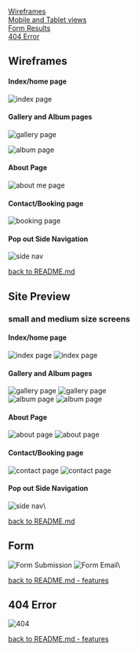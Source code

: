 [Wireframes](#wireframes)\
[Mobile and Tablet views](#site-preview)\
[Form Results](#form)\
[404 Error](#404-error)

## Wireframes

#### Index/home page

![index page](assets/readme/wireframes/index.png)

#### Gallery and Album pages

![gallery page](assets/readme/wireframes/gallery.png)

![album page](assets/readme/wireframes/album.png)

#### About Page

![about me page](assets/readme/wireframes/about.png)

#### Contact/Booking page

![booking page](assets/readme/wireframes/contact.png)

#### Pop out Side Navigation

![side nav](assets/readme/wireframes/sidenav.png)

[back to README.md](README.md#wireframes)

## Site Preview 

### small and medium size screens

#### Index/home page

![index page](assets/readme/tablet/index-tablet.PNG)
![index page](assets/readme/mobile/index-mob.PNG)

#### Gallery and Album pages

![gallery page](assets/readme/tablet/gallery-tablet.PNG)
![gallery page](assets/readme/mobile/gallery-mob.PNG)\
![album page](assets/readme/tablet/album-tablet.jpeg)
![album page](assets/readme/mobile/album-mob.PNG)

#### About Page

![about page](assets/readme/tablet/about-tablet.PNG)
![about page](assets/readme/mobile/about-mob.PNG)

#### Contact/Booking page

![contact page](assets/readme/tablet/contact-tablet.PNG)
![contact page](assets/readme/mobile/contact-mob.PNG)

#### Pop out Side Navigation

![side nav](assets/readme/mobile/nav-mob.PNG)\

[back to README.md](README.md#wireframes)

## Form

![Form Submission](assets/readme/formsubmitted.png)
![Form Email](assets/readme/formemail.png)\

[back to README.md - features](README.md#features)

## 404 Error

![404](assets/readme/404.png)

[back to README.md - features](README.md#features)
